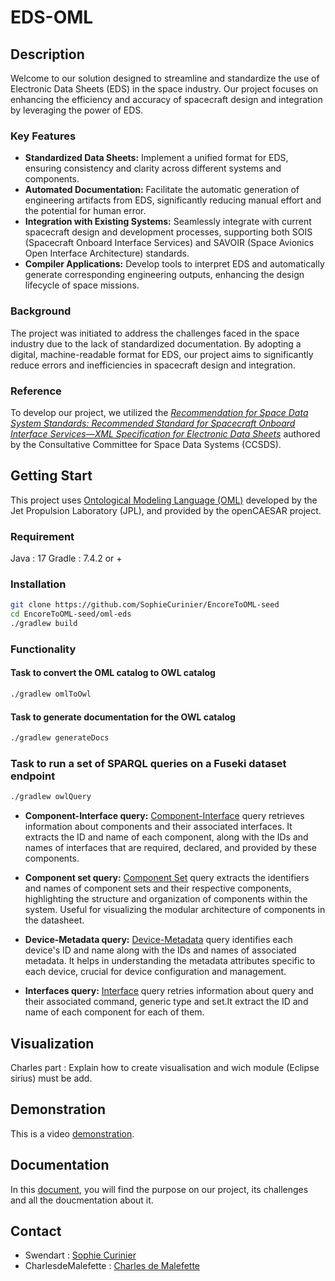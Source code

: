 # EDS-OML

## Description
Welcome to our solution designed to streamline and standardize the use of Electronic Data Sheets (EDS) in the space industry. Our project focuses on enhancing the efficiency and accuracy of spacecraft design and integration by leveraging the power of EDS.

### Key Features
- **Standardized Data Sheets:** Implement a unified format for EDS, ensuring consistency and clarity across different systems and components.
- **Automated Documentation:** Facilitate the automatic generation of engineering artifacts from EDS, significantly reducing manual effort and the potential for human error.
- **Integration with Existing Systems:** Seamlessly integrate with current spacecraft design and development processes, supporting both SOIS (Spacecraft Onboard Interface Services) and SAVOIR (Space Avionics Open Interface Architecture) standards.
- **Compiler Applications:** Develop tools to interpret EDS and automatically generate corresponding engineering outputs, enhancing the design lifecycle of space missions.

### Background
The project was initiated to address the challenges faced in the space industry due to the lack of standardized documentation. By adopting a digital, machine-readable format for EDS, our project aims to significantly reduce errors and inefficiencies in spacecraft design and integration.

### Reference
To develop our project, we utilized the [*Recommendation for Space Data System Standards: Recommended Standard for Spacecraft Onboard Interface Services—XML Specification for Electronic Data Sheets*](https://public.ccsds.org/Pubs/876x0b1.pdf) authored by the Consultative Committee for Space Data Systems (CCSDS).

## Getting Start 
This project uses [Ontological Modeling Language (OML)](https://www.opencaesar.io/oml/) developed by the Jet Propulsion Laboratory (JPL), and provided by the openCAESAR project. 

### Requirement
Java : 17
Gradle : 7.4.2 or +

### Installation

```bash
git clone https://github.com/SophieCurinier/EncoreToOML-seed
cd EncoreToOML-seed/oml-eds
./gradlew build
```
### Functionality
#### Task to convert the OML catalog to OWL catalog
```bash
./gradlew omlToOwl
```
#### Task to generate documentation for the OWL catalog
```bash
./gradlew generateDocs
```
### Task to run a set of SPARQL queries on a Fuseki dataset endpoint
```bash
./gradlew owlQuery
```

- **Component-Interface query:** [Component-Interface](oml-eds/src/sparql/component_interface.sparql) query retrieves information about components and their associated interfaces. It extracts the ID and name of each component, along with the IDs and names of interfaces that are required, declared, and provided by these components. 

- **Component set query:** [Component Set](oml-eds/src/sparql/componentSet.sparql) query extracts the identifiers and names of component sets and their respective components, highlighting the structure and organization of components within the system. Useful for visualizing the modular architecture of components in the datasheet.
  
- **Device-Metadata query:** [Device-Metadata](oml-eds/src/sparql/device_metadata.sparql) query identifies each device's ID and name along with the IDs and names of associated metadata. It helps in understanding the metadata attributes specific to each device, crucial for device configuration and management. 

- **Interfaces query:** [Interface](oml-eds/src/sparql/interfaces.sparql) query retries information about query and their associated command, generic type and set.It extract the ID and name of each component for each of them.

## Visualization

Charles part : Explain how to create visualisation and wich module (Eclipse sirius) must be add.

## Demonstration

This is a video [demonstration]().

## Documentation

In this [document](./Documentation.md), you will find the purpose on our project, its challenges and all the doucmentation about it.

## Contact

- Swendart : [Sophie Curinier](www.linkedin.com/in/sophie-curinier)
- CharlesdeMalefette : [Charles de Malefette](https://www.linkedin.com/in/charles-de-malefette-85586822a/)
